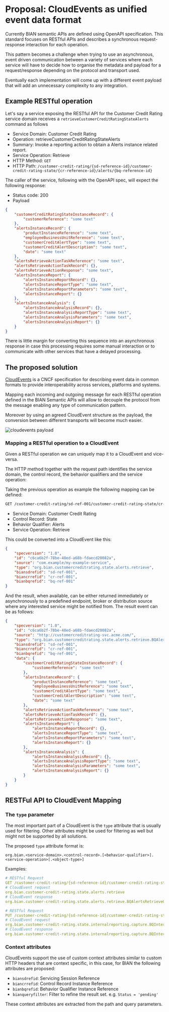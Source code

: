 # Proposal: CloudEvents as unified event data format

Currently BIAN semantic APIs are defined using OpenAPI specification. This standard focuses on RESTful APIs and describes a synchronous request-response interaction for each operation.

This pattern becomes a challenge when trying to use an asynchronous, event driven communication between a variety of services where each service will have to decide how to organise the metadata and payload for a request/response depending on the protocol and transport used.

Eventually each implementation will come up with a different event payload that will add an unnecessary complexity to any integration.

## Example RESTful operation

Let's say a service exposing the RESTful API for the Customer Credit Rating service domain receives a `retrieveCustomerCreditRatingStateAlerts` command as follows

* Service Domain: Customer Credit Rating
* Operation: retrieveCustomerCreditRatingStateAlerts
* Summary: Invoke a reporting action to obtain a Alerts instance related report.
* Service Operation: Retrieve
* HTTP Method: `GET`
* HTTP Path: `/customer-credit-rating/{sd-reference-id}/customer-credit-rating-state/{cr-reference-id}/alerts/{bq-reference-id}`

The caller of the service, following with the OpenAPI spec, will expect the following response:

* Status code: 200
* Payload

```json
{
    "customerCreditRatingStateInstanceRecord": {
        "customerReference": "some text"
    },
    "alertsInstanceRecord": {
        "productInstanceReference": "some text",
        "employeeBusinessUnitReference": "some text",
        "customerCreditAlertType": "some text",
        "customerCreditAlertDescription": "some text",
        "date": "some text"
    },
    "alertsRetrieveActionTaskReference": "some text",
    "alertsRetrieveActionTaskRecord": {},
    "alertsRetrieveActionResponse": "some text",
    "alertsInstanceReport": {
        "alertsInstanceReportRecord": {},
        "alertsInstanceReportType": "some text",
        "alertsInstanceReportParameters": "some text",
        "alertsInstanceReport": {}
    },
    "alertsInstanceAnalysis": {
        "alertsInstanceAnalysisRecord": {},
        "alertsInstanceAnalysisReportType": "some text",
        "alertsInstanceAnalysisParameters": "some text",
        "alertsInstanceAnalysisReport": {}
    }
}
```

There is little margin for converting this sequence into an asynchronous response in case this processing requires some manual interaction or to communicate with other services that have a delayed processing.

## The proposed solution

[CloudEvents](https://github.com/cloudevents/spec) is a CNCF specification for describing event data in common formats to provide interoperability across services, platforms and systems.

Mapping each incoming and outgoing message for each RESTful operation defined in the BIAN Semantic APIs will allow to decouple the protocol from the message enabling any type of communication pattern.

Moreover by using an agreed CloudEvent structure as the payload, the conversion between different transports will become much easier.

![cloudevents payload](./images/cloudevents-payload.png)

### Mapping a RESTful operation to a CloudEvent

Given a RESTful operation we can uniquely map it to a CloudEvent and vice-versa.

The HTTP method together with the request path identifies the service domain, the control record, the behavior qualifiers and the service operation:

Taking the previous operation as example the following mapping can be defined:

```bash
GET /customer-credit-rating/sd-ref-001/customer-credit-rating-state/cr-ref-001/alerts/bq-ref-001
```

* Service Domain: Customer Credit Rating
* Control Record: State
* Behavior Qualifier: Alerts
* Service Operation: Retrieve

This could be converted into a CloudEvent like this:

```json
{
    "specversion": "1.0",
    "id": "c6ca6b2f-78be-48ed-a68b-fdaecd20082a",
    "source": "com.example/my-example-service",
    "type": "org.bian.customercreditrating.state.alerts.retrieve",
    "biansdrefid": "sd-ref-001",
    "biancrrefid": "cr-ref-001",
    "bianbqrefid": "bq-ref-001"
}

```

And the result, when available, can be either returned immediately or asynchronously to a predefined endpoint, broker or distribution source where any interested service might be notified from. The result event can be as follows:

```json
{
    "specversion": "1.0",
    "id": "c6ca6b2f-78be-48ed-a68b-fdaecd20082a",
    "source": "http://customercreditrating-svc.acme.com/",
    "type": "org.bian.customercreditrating.state.alerts.retrieve.BQAlertsRetrieveOutput",
    "biansdrefid": "sd-ref-001",
    "biancrrefid": "cr-ref-001",
    "bianbqrefid": "bq-ref-001",
    "data": {
        "customerCreditRatingStateInstanceRecord": {
            "customerReference": "some text"
        },
        "alertsInstanceRecord": {
            "productInstanceReference": "some text",
            "employeeBusinessUnitReference": "some text",
            "customerCreditAlertType": "some text",
            "customerCreditAlertDescription": "some text",
            "date": "some text"
        },
        "alertsRetrieveActionTaskReference": "some text",
        "alertsRetrieveActionTaskRecord": {},
        "alertsRetrieveActionResponse": "some text",
        "alertsInstanceReport": {
            "alertsInstanceReportRecord": {},
            "alertsInstanceReportType": "some text",
            "alertsInstanceReportParameters": "some text",
            "alertsInstanceReport": {}
        },
        "alertsInstanceAnalysis": {
            "alertsInstanceAnalysisRecord": {},
            "alertsInstanceAnalysisReportType": "some text",
            "alertsInstanceAnalysisParameters": "some text",
            "alertsInstanceAnalysisReport": {}
        }
    }
}
```

## RESTFul API to CloudEvent Mapping

### The `type` parameter

The most important part of a CloudEvent is the `type` attribute that is usually used for filtering. Other attributes might be used for filtering as well but might not be supported by all solutions.

The proposed `type` attribute format is:

`org.bian.<service-domain>.<control-record>.[<behavior-qualifier>].<service-operation>[.<object-type>]`

Examples:

```yaml
# RESTful Request
GET /customer-credit-rating/{sd-reference-id}/customer-credit-rating-state/{cr-reference-id}/alerts/{bq-reference-id}
# CloudEvent request
org.bian.customer-credit-rating.state.alerts.retrieve
# CloudEvent response
org.bian.customer-credit-rating.state.alerts.retrieve.BQAlertsRetrieveOutput
```

```yaml
# RESTful Request
PUT /customer-credit-rating/{sd-reference-id}/customer-credit-rating-state/{cr-reference-id}/internalreporting/{bq-reference-id}/capture
# CloudEvent request
org.bian.customer-credit-rating.state.internalreporting.capture.BQInternalReportingCaptureInput
# CloudEvent response
org.bian.customer-credit-rating.state.internalreporting.capture.BQInternalReportingCaptureOutput
```

### Context attributes

CloudEvents support the use of custom context attributes similar to custom HTTP headers
that are context specific, in this case, for BIAN the following attributes are proposed:

* `biansdrefid`: Servicing Session Reference
* `biancrrefid`: Control Record Instance Reference
* `bianbqrefid`: Behavior Qualifier Instance Reference
* `bianqueryfilter`: Filter to refine the result set. e.g. `Status = 'pending'`

These context attributes are extracted from the path and query parameters.
